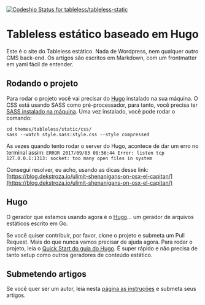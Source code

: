 [ ![Codeship Status for tableless/tableless-static](https://app.codeship.com/projects/552ac1e0-ffa1-0134-e51e-2e94cfed1b0b/status?branch=master)](https://app.codeship.com/projects/212354)

# Tableless estático baseado em Hugo
Este é o site do Tableless estático. Nada de Wordpress, nem qualquer outro CMS back-end. Os artigos são escritos em Markdown, com um frontmatter em yaml fácil de entender.

## Rodando o projeto
Para rodar o projeto você vai precisar do [Hugo](https://gohugo.io/) instalado na sua máquina. O CSS está usando SASS como pré-processador, para tanto, você precisa ter [SASS instalado na máquina](http://sass-lang.com/install). Uma vez instalado, você pode rodar o comando:

```
cd themes/tableless/static/css/
sass --watch style.sass:style.css --style compressed
```

As vezes quando tento rodar o server do Hugo, acontece de dar um erro no terminal assim: `ERROR 2017/09/03 08:56:44 Error: listen tcp 127.0.0.1:1313: socket: too many open files in system`

Consegui resolver, eu acho, usando as dicas desse link: [https://blog.dekstroza.io/ulimit-shenanigans-on-osx-el-capitan/](https://blog.dekstroza.io/ulimit-shenanigans-on-osx-el-capitan/)

## Hugo
O gerador que estamos usando agora é o [Hugo](https://gohugo.io/)... um gerador de arquivos estáticos escrito em Go.

Se você quiser contribuir, por favor, clone o projeto e submeta um Pull Request. Mais do que nunca vamos precisar de ajuda agora.
Para rodar o projeto, leia o [Quick Start do guia do Hugo](https://gohugo.io/overview/quickstart/). É super rápido e não precisa de tanto setup como outros geradores de conteúdo estático.

## Submetendo artigos
Se você quer ser um autor, leia nesta [página as instruções](http://tableless.com.br/seja-um-autor/) e submeta seus artigos.

